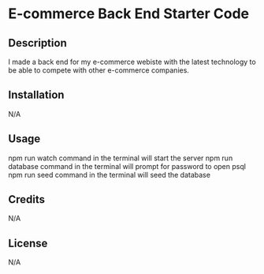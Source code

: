# E-commerce Back End Starter Code

## Description

I made a back end for my e-commerce webiste with the latest technology to be able to compete with other e-commerce companies.

## Installation

N/A

## Usage

npm run watch command in the terminal will start the server
npm run database command in the terminal will prompt for password to open psql
npm run seed command in the terminal will seed the database

## Credits

N/A

## License

N/A
